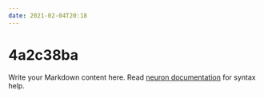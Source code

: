 ```yaml
---
date: 2021-02-04T20:18
---
```


# 4a2c38ba

Write your Markdown content here. Read [neuron documentation](https://neuron.zettel.page/2011404.html) for syntax help.

